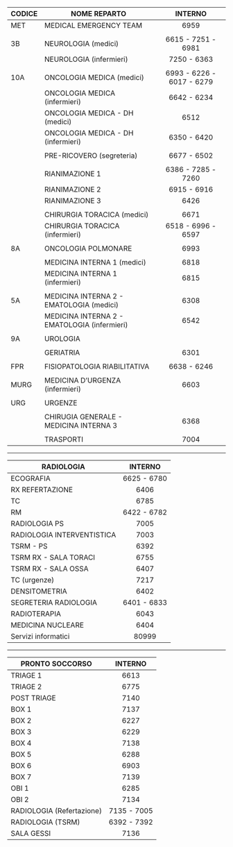 | CODICE | NOME REPARTO                                 |          INTERNO          |
| ------ | -------------------------------------------- | :-----------------------: |
| MET    | MEDICAL EMERGENCY TEAM                       |           6959            |
|        |                                              |                           |
| 3B     | NEUROLOGIA (medici)                          |    6615 - 7251 - 6981     |
|        | NEUROLOGIA (infermieri)                      |        7250 - 6363        |
|        |                                              |                           |
| 10A    | ONCOLOGIA MEDICA (medici)                    | 6993 - 6226 - 6017 - 6279 |
|        | ONCOLOGIA MEDICA (infermieri)                |        6642 - 6234        |
|        | ONCOLOGIA MEDICA - DH (medici)               |           6512            |
|        | ONCOLOGIA MEDICA - DH (infermieri)           |        6350 - 6420        |
|        |                                              |                           |
|        | PRE-RICOVERO (segreteria)                    |        6677 - 6502        |
|        |                                              |                           |
|        | RIANIMAZIONE 1                               |    6386 - 7285 - 7260     |
|        | RIANIMAZIONE 2                               |        6915 - 6916        |
|        | RIANIMAZIONE 3                               |           6426            |
|        |                                              |                           |
|        | CHIRURGIA TORACICA (medici)                  |           6671            |
|        | CHIRURGIA TORACICA (infermieri)              |    6518 - 6996 - 6597     |
|        |                                              |                           |
| 8A     | ONCOLOGIA POLMONARE                          |           6993            |
|        |                                              |                           |
|        | MEDICINA INTERNA 1 (medici)                  |           6818            |
|        | MEDICINA INTERNA 1 (infermieri)              |           6815            |
|        |                                              |                           |
| 5A     | MEDICINA INTERNA 2 - EMATOLOGIA (medici)     |           6308            |
|        | MEDICINA INTERNA 2 - EMATOLOGIA (infermieri) |           6542            |
|        |                                              |                           |
| 9A     | UROLOGIA                                     |                           |
|        |                                              |                           |
|        | GERIATRIA                                    |           6301            |
|        |                                              |                           |
| FPR    | FISIOPATOLOGIA RIABILITATIVA                 |        6638 - 6246        |
|        |                                              |                           |
| MURG   | MEDICINA D’URGENZA (infermieri)              |           6603            |
|        |                                              |                           |
| URG    | URGENZE                                      |                           |
|        |                                              |                           |
|        | CHIRUGIA GENERALE - MEDICINA INTERNA 3       |           6368            |
|        |                                              |                           |
|        | TRASPORTI                                    |           7004            |

---

 | RADIOLOGIA                 |   INTERNO   |
 | -------------------------- | :---------: |
 | ECOGRAFIA                  | 6625 - 6780 |
 | RX REFERTAZIONE            |    6406     |
 | TC                         |    6785     |
 | RM                         | 6422 - 6782 |
 | RADIOLOGIA PS              |    7005     |
 | RADIOLOGIA INTERVENTISTICA |    7003     |
 | TSRM - PS                  |    6392     |
 | TSRM RX - SALA TORACI      |    6755     |
 | TSRM RX - SALA OSSA        |    6407     |
 | TC (urgenze)               |    7217     |
 | DENSITOMETRIA              |    6402     |
 | SEGRETERIA RADIOLOGIA      | 6401 - 6833 |
 | RADIOTERAPIA               |    6043     |
 | MEDICINA NUCLEARE          |    6404     |
 | Servizi informatici        |    80999    |

 ---

 | PRONTO SOCCORSO           |   INTERNO   |
 | ------------------------- | :---------: |
 | TRIAGE 1                  |    6613     |
 | TRIAGE 2                  |    6775     |
 | POST TRIAGE               |    7140     |
 | BOX 1                     |    7137     |
 | BOX 2                     |    6227     |
 | BOX 3                     |    6229     |
 | BOX 4                     |    7138     |
 | BOX 5                     |    6288     |
 | BOX 6                     |    6903     |
 | BOX 7                     |    7139     |
 | OBI 1                     |    6285     |
 | OBI 2                     |    7134     |
 | RADIOLOGIA (Refertazione) | 7135 - 7005 |
 | RADIOLOGIA (TSRM)         | 6392 - 7392 |
 | SALA GESSI                |    7136     |
